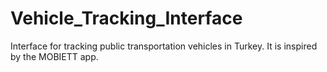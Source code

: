 # Vehicle_Tracking_Interface

Interface for tracking public transportation vehicles in Turkey. It is inspired by the MOBIETT app.

